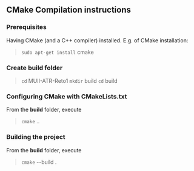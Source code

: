 ## CMake Compilation instructions

### Prerequisites

Having CMake (and a C++ compiler) installed. E.g. of CMake installation:

> `sudo apt-get install` cmake

### Create build folder

> `cd` MUII-ATR-Reto1
> `mkdir` build
> `cd` build

### Configuring CMake with CMakeLists.txt

From the **build** folder, execute

> `cmake` ..

### Building the project

From the **build** folder, execute

> `cmake` --build .